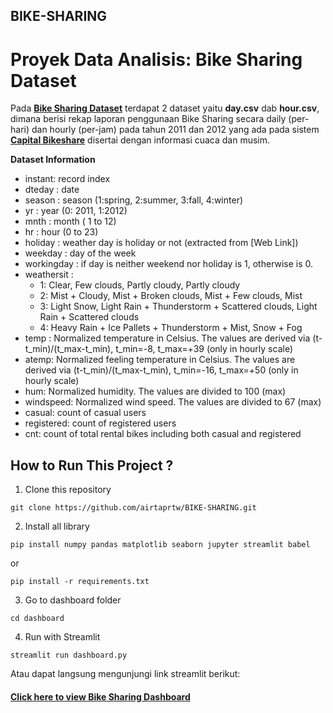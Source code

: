 ## BIKE-SHARING

# Proyek Data Analisis: Bike Sharing Dataset

Pada [**Bike Sharing Dataset**](https://www.kaggle.com/datasets/lakshmi25npathi/bike-sharing-dataset) terdapat 2 dataset yaitu **day.csv** dab **hour.csv**, dimana berisi rekap laporan penggunaan Bike Sharing secara daily (per-hari) dan hourly (per-jam) pada tahun 2011 dan 2012 yang ada pada sistem [**Capital Bikeshare**](https://capitalbikeshare.com) disertai dengan informasi cuaca dan musim.

**Dataset Information**

- instant: record index
- dteday : date
- season : season (1:spring, 2:summer, 3:fall, 4:winter)
- yr : year (0: 2011, 1:2012)
- mnth : month ( 1 to 12)
- hr : hour (0 to 23)
- holiday : weather day is holiday or not (extracted from [Web Link])
- weekday : day of the week
- workingday : if day is neither weekend nor holiday is 1, otherwise is 0.
- weathersit :
  - 1: Clear, Few clouds, Partly cloudy, Partly cloudy
  - 2: Mist + Cloudy, Mist + Broken clouds, Mist + Few clouds, Mist
  - 3: Light Snow, Light Rain + Thunderstorm + Scattered clouds, Light Rain + Scattered clouds
  - 4: Heavy Rain + Ice Pallets + Thunderstorm + Mist, Snow + Fog
- temp : Normalized temperature in Celsius. The values are derived via (t-t_min)/(t_max-t_min), t_min=-8, t_max=+39 (only in hourly scale)
- atemp: Normalized feeling temperature in Celsius. The values are derived via (t-t_min)/(t_max-t_min), t_min=-16, t_max=+50 (only in hourly scale)
- hum: Normalized humidity. The values are divided to 100 (max)
- windspeed: Normalized wind speed. The values are divided to 67 (max)
- casual: count of casual users
- registered: count of registered users
- cnt: count of total rental bikes including both casual and registered


## How to Run This Project ?

1. Clone this repository

```
git clone https://github.com/airtaprtw/BIKE-SHARING.git
```

2. Install all library

```
pip install numpy pandas matplotlib seaborn jupyter streamlit babel
```

or

```
pip install -r requirements.txt
```

3. Go to dashboard folder

```
cd dashboard
```

4. Run with Streamlit

```
streamlit run dashboard.py
```

Atau dapat langsung mengunjungi link streamlit berikut:
#### [**Click here to view Bike Sharing Dashboard**](https://bike-sharing-project-wfmm6rqwraoehygyhewf6s.streamlit.app/)
